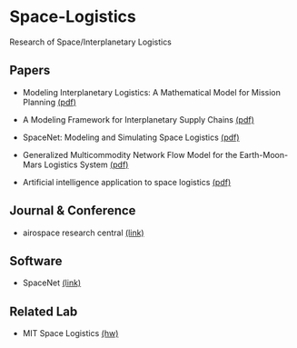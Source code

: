 # Space-Logistics
Research of Space/Interplanetary Logistics

## Papers
- Modeling Interplanetary Logistics: A Mathematical Model for Mission Planning [(pdf)](https://arc.aiaa.org/doi/pdf/10.2514/6.2006-5735)

- A Modeling Framework for Interplanetary Supply Chains [(pdf)](https://www.researchgate.net/profile/Olivier_De_Weck/publication/228656529_A_Modeling_Framework_for_Interplanetary_Supply_Chains/links/0deec53c601cbc6bbc000000.pdf)

- SpaceNet: Modeling and Simulating Space Logistics [(pdf)](https://trs.jpl.nasa.gov/bitstream/handle/2014/45444/08-2526_A1b.pdf?sequence=1&isAllowed=y)

- Generalized Multicommodity Network Flow Model for the Earth-Moon-Mars Logistics System [(pdf)](https://arc.aiaa.org/doi/pdf/10.2514/1.A33235)

- Artificial intelligence application to space logistics [(pdf)](https://arc.aiaa.org/doi/abs/10.2514/6.1988-4754)

## Journal & Conference
- airospace research central [(link)](https://arc.aiaa.org/)

## Software
- SpaceNet [(link)](http://spacenet.mit.edu/)

## Related Lab
- MIT Space Logistics [(hw)](http://spacelogistics.mit.edu/)
